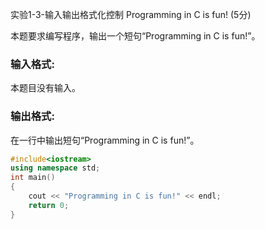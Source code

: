 实验1-3-输入输出格式化控制 Programming in C is fun! (5分)

本题要求编写程序，输出一个短句“Programming in C is fun!”。

### 输入格式:

本题目没有输入。

### 输出格式:

在一行中输出短句“Programming in C is fun!”。

```c++
#include<iostream>
using namespace std;
int main()
{
	cout << "Programming in C is fun!" << endl;
	return 0;
}
```

